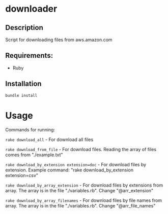 # downloader

## Description

Script for downloading files from aws.amazon.com

## Requirements:

* Ruby

## Installation

```bundle install```

# Usage

Commands for running:

```rake download_all```  - For download all files

```rake download_from_file```  - For download files. Reading the array of files comes from "./example.txt"

```rake download_by_extension extension=doc```  - For download files by extension. Example command: "rake download_by_extension extension=csv"

```rake download_by_array_extension```  - For download files by extensions from array. The array is in the file "./variables.rb". Change "@arr_extension"

```rake download_by_array_filenames```  - For download files by file names from array. The array is in the file "./variables.rb". Change "@arr_file_names"
